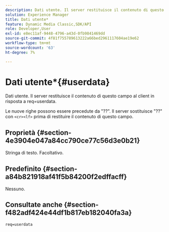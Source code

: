 ```yaml
---
description: Dati utente. Il server restituisce il contenuto di questo campo al client in risposta a req=userdata.
solution: Experience Manager
title: Dati utente*
feature: Dynamic Media Classic,SDK/API
role: Developer,User
exl-id: e8ec11af-9448-4796-a43d-0fb9841469dd
source-git-commit: 4f81f755789613222a66bed2961117604ae19e62
workflow-type: tm+mt
source-wordcount: '63'
ht-degree: 7%

---
```


# Dati utente*{#userdata}

Dati utente. Il server restituisce il contenuto di questo campo al client in risposta a req=userdata.

Le nuove righe possono essere precedute da &quot;??&quot;. Il server sostituisce &quot;??&quot; con `<cr><lf>` prima di restituire il contenuto di questo campo.

## Proprietà {#section-4e3904e047a84cc790ce77c56d3e0b21}

Stringa di testo. Facoltativo.

## Predefinito {#section-a84b821918af41f5b84200f2edffacff}

Nessuno.

## Consultate anche {#section-f482adf424e44df1b817eb182040fa3a}

`req=userdata`
